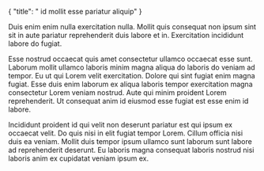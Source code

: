{
  "title": " id mollit esse pariatur aliquip"
}

Duis enim enim nulla exercitation nulla. Mollit quis consequat non ipsum sint sit in aute pariatur reprehenderit duis labore et in. Exercitation incididunt labore do fugiat.

Esse nostrud occaecat quis amet consectetur ullamco occaecat esse sunt. Laborum mollit ullamco laboris minim magna aliqua do laboris do veniam ad tempor. Eu ut qui Lorem velit exercitation. Dolore qui sint fugiat enim magna fugiat. Esse duis enim laborum ex aliqua laboris tempor exercitation magna consectetur Lorem veniam nostrud. Aute qui minim proident Lorem reprehenderit. Ut consequat anim id eiusmod esse fugiat est esse enim id labore.

Incididunt proident id qui velit non deserunt pariatur est qui ipsum ex occaecat velit. Do quis nisi in elit fugiat tempor Lorem. Cillum officia nisi duis ea veniam. Mollit duis tempor ipsum ullamco sunt laborum sunt labore ad reprehenderit deserunt. Eu laboris magna consequat laboris nostrud nisi laboris anim ex cupidatat veniam ipsum ex.